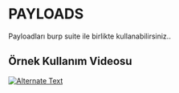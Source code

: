 # PAYLOADS
Payloadları burp suite ile birlikte kullanabilirsiniz..

## Örnek Kullanım Videosu
<a href="https://www.youtube.com/watch?v=cL9NsXpUqYI&ab_channel=HackerSploit" title="Burp Suite BF"><img src="{image-url}" alt="Alternate Text" /></a>
